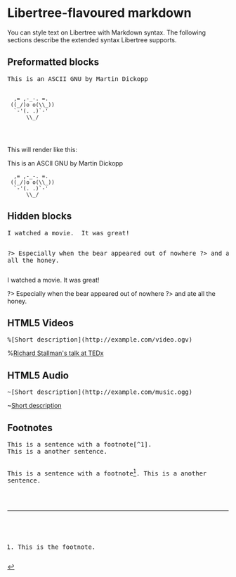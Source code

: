 # Libertree-flavoured markdown

You can style text on Libertree with Markdown syntax.  The following
sections describe the extended syntax Libertree supports.


## Preformatted blocks

<div class="example"><pre>
This is an ASCII GNU by Martin Dickopp

~~~
  ,= ,-_-. =.
 ((_/)o o(\\_))
  `-'(. .)`-'
      \\_/
~~~
</pre></div>

This will render like this:

This is an ASCII GNU by Martin Dickopp

~~~
  ,= ,-_-. =.
 ((_/)o o(\\_))
  `-'(. .)`-'
      \\_/
~~~


## Hidden blocks

<div class="example"><pre>
I watched a movie.  It was great!

?> Especially when the bear appeared out of nowhere
?> and ate all the honey.
</pre></div>


I watched a movie.  It was great!

?> Especially when the bear appeared out of nowhere
?> and ate all the honey.


## HTML5 Videos

<div class="example"><pre>
%[Short description](http://example.com/video.ogv)
</pre></div>

%[Richard Stallman's talk at TEDx](http://audio-video.gnu.org/video/TEDxGE2014_Stallman05_HQ.ogg)


## HTML5 Audio

<div class="example"><pre>
~[Short description](http://example.com/music.ogg)
</pre></div>


~[Short description](http://radioserver1.delfa.net:80/64.opus)


## Footnotes

<div class="example"><pre>
This is a sentence with a footnote[^1].
This is a another sentence.

[^1]: This is the footnote.
</pre></div>


This is a sentence with a footnote[^1].
This is a another sentence.

[^1]: This is the footnote.
